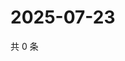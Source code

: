 # 2025-07-23

共 0 条

<!-- BEGIN ZHIHUVIDEO -->
<!-- 最后更新时间 Wed Jul 23 2025 21:33:03 GMT+0800 (China Standard Time) -->

<!-- END ZHIHUVIDEO -->
